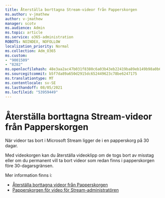 ```yaml
---
title: Återställa borttagna Stream-videor från Papperskorgen
ms.author: v-jmathew
author: v-jmathew
manager: scotv
ms.audience: Admin
ms.topic: article
ms.service: o365-administration
ROBOTS: NOINDEX, NOFOLLOW
localization_priority: Normal
ms.collection: Adm_O365
ms.custom:
- "9001509"
- "8282"
ms.openlocfilehash: 48e3aa2ac47b031f8380c6a03b43eb22419ba89eb149b98a0b63b71f3713ca0c
ms.sourcegitcommit: b5f7da89a650d2915dc652449623c78be6247175
ms.translationtype: MT
ms.contentlocale: sv-SE
ms.lasthandoff: 08/05/2021
ms.locfileid: "53959449"
---
```

# <a name="recover-your-deleted-stream-videos-from-the-recycle-bin"></a>Återställa borttagna Stream-videor från Papperskorgen

När videor tas bort i Microsoft Stream ligger de i en papperskorg på 30 dagar.

Med videokorgen kan du återställa videoklipp om de togs bort av misstag eller om du permanent vill ta bort videor som redan finns i papperskorgen före 30-dagarsgränsen.

Mer information finns i:

- [Återställa borttagna videor från Papperskorgen](https://docs.microsoft.com/stream/portal-my-recycle-bin)
- [Papperskorgen för video för Stream-administratören](https://docs.microsoft.com/stream/admin-recycle-bin)
